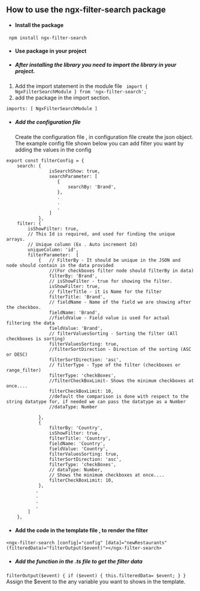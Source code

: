 
##  How to use the ngx-filter-search package
- #### Install the package 
` npm install ngx-filter-search`
-  #### Use package in your project
-  ##### After installing the library you need to import the library in your project.

 1. Add the import statement in the module file
`  import { NgxFilterSearchModule } from 'ngx-filter-search'; `
 2.  add the package in the import section.

 `imports: [ NgxFilterSearchModule ] `

- #####  Add the configuration file

  Create the configuration file , in configuration file create the json object. The example config file shown below you can add filter you want by adding the values in the config

```
export const filterConfig = {
    search: {
                isSearchShow: true,
                searchParameter: [
                   {
                       searchBy: 'Brand',
                   },
                   .
				   .
				   .
                ]
            },
    filter: {
        isShowFilter: true,
        // This Id is required, and used for finding the unique arrays.
        // Unique column (Ex . Auto increment Id)
        uniqueColumn: 'id',
        filterParameter:  [
            {   // FilterBy - It should be unique in the JSON and  node should contain in the data provided
                //(For checkboxes filter node should filterBy in data)
                filterBy: 'Brand',
                // isShowFilter - true for showing the filter.
                isShowFilter: true,
                // filterTitle - it is Name for the filter
                filterTitle: 'Brand',
                // fieldName - Name of the field we are showing after the checkbox.
                fieldName: 'Brand',
                //fieldValue - Field value is used for actual filtering the data
                fieldValue: 'Brand',
                // filterValuesSorting - Sorting the filter (All checkboxes is sorting)
                filterValuesSorting: true,
                //filterSortDirection - Direction of the sorting (ASC or DESC)
                filterSortDirection: 'asc',
                // filterType - Type of the filter (checkboxes or range_filter)
                filterType: 'checkBoxes',
                //filterCheckBoxLimit- Shows the minimum checkboxes at once....
                filterCheckBoxLimit: 10,
                //default the comparison is done with respect to the string datatype for, if needed we can pass the datatype as a Number
                //dataType: Number

            },
            {
                filterBy: 'Country',
                isShowFilter: true,
                filterTitle: 'Country',
                fieldName: 'Country',
                fieldValue: 'Country',
                filterValuesSorting: true,
                filterSortDirection: 'asc',
                filterType: 'checkBoxes',
                // dataType: Number,
                // Shows the minimum checkboxes at once....
                filterCheckBoxLimit: 10,
            },
           .
		   .
		   .
		   .
        ]
    },
```




- #### Add the code in the template file , to render the filter

`<ngx-filter-search [config]="config" [data]="newRestaurants" (filteredData)="filterOutput($event)"></ngx-filter-search> `

- ##### Add the function in the .ts file to get the filter data

`filterOutput($event) {
if ($event) {
      this.filteredData= $event;
    }
  }
  `
  Assign the $event to the any variable you want to shows in the template.